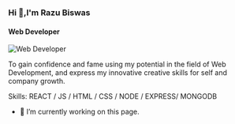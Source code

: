 ### Hi 👋,I'm Razu Biswas
#### Web Developer
![Web Developer](https://arturssmirnovs.github.io/github-profile-readme-generator/images/banner.png)

To gain confidence and fame using my potential in the field of Web Development, and express my innovative creative skills for self and company growth. 

Skills:  REACT / JS / HTML / CSS / NODE / EXPRESS/ MONGODB

- 🔭 I’m currently working on this page. 






